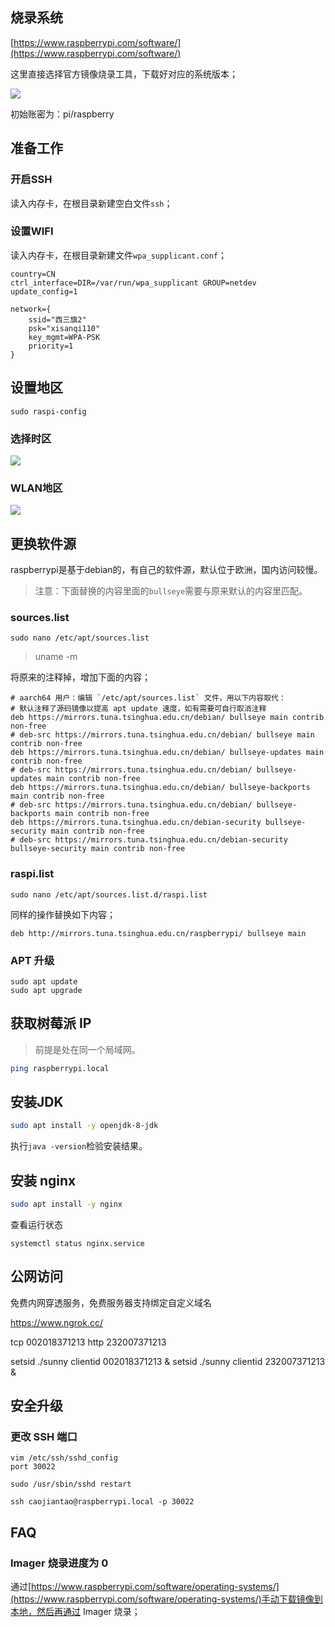 ## 烧录系统

[https://www.raspberrypi.com/software/](https://www.raspberrypi.com/software/)

这里直接选择官方镜像烧录工具，下载好对应的系统版本；

![](http://image.caojiantao.site:38080/b5e0a101f4af4c8985f8e63eb7d7a251.png)

初始账密为：pi/raspberry

## 准备工作

### 开启SSH

读入内存卡，在根目录新建空白文件`ssh`；

### 设置WIFI

读入内存卡，在根目录新建文件`wpa_supplicant.conf`；

```
country=CN
ctrl_interface=DIR=/var/run/wpa_supplicant GROUP=netdev
update_config=1
 
network={
    ssid="西三旗2"
    psk="xisanqi110"
    key_mgmt=WPA-PSK
    priority=1
}
```

## 设置地区

```
sudo raspi-config
```

### 选择时区

![](http://image.caojiantao.site:38080/46a7cb6eb439541a3950fba104d6f072.png)

### WLAN地区

![](http://image.caojiantao.site:38080/48cf0d2e964340bc66c67d1a76d5c1eb.png)

## 更换软件源

raspberrypi是基于debian的，有自己的软件源，默认位于欧洲，国内访问较慢。

> 注意：下面替换的内容里面的`bullseye`需要与原来默认的内容里匹配。

### sources.list

```
sudo nano /etc/apt/sources.list
```

> uname -m

将原来的注释掉，增加下面的内容；

```
# aarch64 用户：编辑 `/etc/apt/sources.list` 文件，用以下内容取代：
# 默认注释了源码镜像以提高 apt update 速度，如有需要可自行取消注释
deb https://mirrors.tuna.tsinghua.edu.cn/debian/ bullseye main contrib non-free
# deb-src https://mirrors.tuna.tsinghua.edu.cn/debian/ bullseye main contrib non-free
deb https://mirrors.tuna.tsinghua.edu.cn/debian/ bullseye-updates main contrib non-free
# deb-src https://mirrors.tuna.tsinghua.edu.cn/debian/ bullseye-updates main contrib non-free
deb https://mirrors.tuna.tsinghua.edu.cn/debian/ bullseye-backports main contrib non-free
# deb-src https://mirrors.tuna.tsinghua.edu.cn/debian/ bullseye-backports main contrib non-free
deb https://mirrors.tuna.tsinghua.edu.cn/debian-security bullseye-security main contrib non-free
# deb-src https://mirrors.tuna.tsinghua.edu.cn/debian-security bullseye-security main contrib non-free
```

### raspi.list

```
sudo nano /etc/apt/sources.list.d/raspi.list
```

同样的操作替换如下内容；

```
deb http://mirrors.tuna.tsinghua.edu.cn/raspberrypi/ bullseye main
```

### APT 升级

```
sudo apt update
sudo apt upgrade
```

## 获取树莓派 IP

> 前提是处在同一个局域网。

```bash
ping raspberrypi.local
```

## 安装JDK

```bash
sudo apt install -y openjdk-8-jdk
```

执行`java -version`检验安装结果。

## 安装 nginx

```bash
sudo apt install -y nginx
```

查看运行状态

```
systemctl status nginx.service
```

## 公网访问

免费内网穿透服务，免费服务器支持绑定自定义域名

https://www.ngrok.cc/

tcp 002018371213
http 232007371213

setsid ./sunny clientid 002018371213 &
setsid ./sunny clientid 232007371213 &

## 安全升级

### 更改 SSH 端口

```
vim /etc/ssh/sshd_config
port 30022

sudo /usr/sbin/sshd restart

ssh caojiantao@raspberrypi.local -p 30022
```

## FAQ

### Imager 烧录进度为 0

通过[https://www.raspberrypi.com/software/operating-systems/](https://www.raspberrypi.com/software/operating-systems/)手动下载镜像到本地，然后再通过 Imager 烧录；
